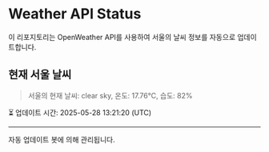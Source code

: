 
# Weather API Status

이 리포지토리는 OpenWeather API를 사용하여 서울의 날씨 정보를 자동으로 업데이트합니다.

## 현재 서울 날씨
> 서울의 현재 날씨: clear sky, 온도: 17.76°C, 습도: 82%

⏳ 업데이트 시간: 2025-05-28 13:21:20 (UTC)

---
자동 업데이트 봇에 의해 관리됩니다.
